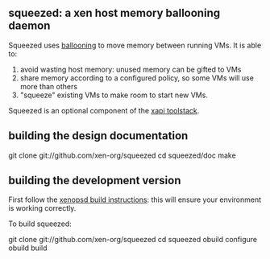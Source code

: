 squeezed: a xen host memory ballooning daemon
---------------------------------------------

Squeezed uses [ballooning](http://static.usenix.org/events/osdi02/tech/full_papers/waldspurger/waldspurger_html/node6.html)
to move memory between running VMs. It is able to:

  1. avoid wasting host memory: unused memory can be gifted to VMs
  2. share memory according to a configured policy, so some VMs will use more than others
  3. "squeeze" existing VMs to make room to start new VMs.

Squeezed is an optional component of the [xapi toolstack](http://wiki.xen.org/wiki/Choice_of_Toolstacks).

building the design documentation
---------------------------------

  git clone git://github.com/xen-org/squeezed
  cd squeezed/doc
  make

building the development version
--------------------------------

First follow the [xenopsd build instructions](http://wiki.xen.org/wiki/Building_Xenopsd): this will ensure your environment is working correctly.

To build squeezed:

  git clone git://github.com/xen-org/squeezed
  cd squeezed
  obuild configure
  obuild build

